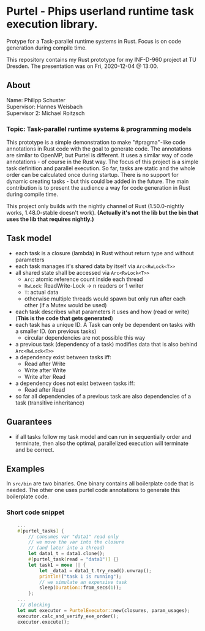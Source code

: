 # Purtel - Phips userland runtime task execution library.

Protype for a Task-parallel runtime systems in Rust. Focus is on code generation during compile time.


This repository contains my Rust prototype for my INF-D-960 project at TU Dresden.
The presentation was on Fri, 2020-12-04 @ 13:00.

## About

Name: Philipp Schuster\
Supervisor: Hannes Weisbach\
Supervisor 2: Michael Roitzsch

### Topic: Task-parallel runtime systems & programming models

This prototype is a simple demonstration to make "#pragma"-like code annotations in Rust code
with the goal to generate code. The annotations are similar to OpenMP, but Purtel is different. 
It uses a similar way of code annotations - of course in the Rust way. The focus of this project 
is a simple task definition and parallel execution. So far, tasks are static and the whole order 
can be calculated once during startup. There is no support for dynamic creating tasks - but this
could be added in the future. The main contribution is to present the audience a way for code 
generation in Rust during compile time. 

This project only builds with the nightly channel of Rust (1.50.0-nightly works, 1.48.0-stable doesn't work).
**(Actually it's not the lib but the bin that uses the lib that requires nightly.)**

## Task model
- each task is a closure (lambda) in Rust without return type and without parameters
- each task manages it's shared data by itself via `Arc<RwLock<T>>`
- all shared state shall be accessed via `Arc<RwLock<T>>`
    - `Arc`: atomic reference count inside each thread
    - `RwLock`: ReadWrite-Lock -> n readers or 1 writer
    - `T`: actual data
    - otherwise multiple threads would spawn but only run after each other 
      (if a Mutex would be used)
- each task describes what parameters it uses and how (read or write)
  (**This is the code that gets generated**)
- each task has a unique ID. A Task can only be dependent on tasks with a smaller ID.
  (on previous tasks)
    - circular dependencies are not possible this way
- a previous task (dependency of a task) modifies data that is also behind `Arc<RwLock<T>>`
- a dependency exist between tasks iff:
    - Read after Write
    - Write after Write
    - Write after Read
- a dependency does not exist between tasks iff:
    - Read after Read
- so far all dependencies of a previous task are also dependencies of a task
  (transitive inheritance)

## Guarantees
- if all tasks follow my task model and can run in sequentially order and terminate,
  then also the optimal, parallelized execution will terminate and be correct.

## Examples
In `src/bin` are two binaries. One binary contains all boilerplate code that is needed.
The other one uses purtel code annotations to generate this boilerplate code.

### Short code snippet
```rust
    ...
    #[purtel_tasks] {
        // consumes var "data1" read only
        // we move the var into the closure
        // (and later into a thread)
        let data1_t = data1.clone();
        #[purtel_task(read = "data1")] {}
        let task1 = move || {
            let _data1 = data1_t.try_read().unwrap();
            println!("task 1 is running");
            // we simulate an expensive task
            sleep(Duration::from_secs(1));
        };
    ...
     // Blocking
    let mut executor = PurtelExecutor::new(closures, param_usages);
    executor.calc_and_verify_exe_order();
    executor.execute();
```

